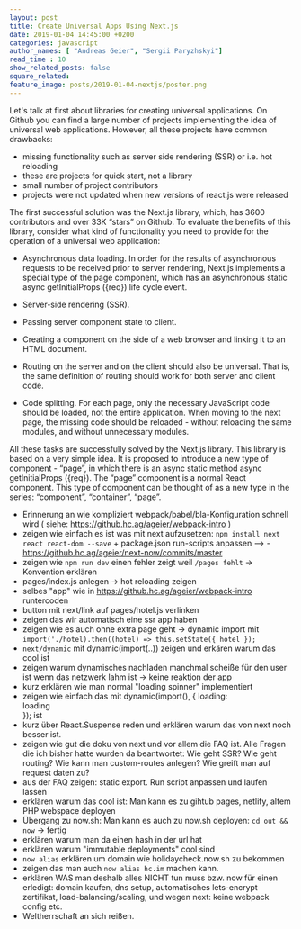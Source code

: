 ```yaml
---
layout: post
title: Create Universal Apps Using Next.js
date: 2019-01-04 14:45:00 +0200
categories: javascript
author_names: [ "Andreas Geier", "Sergii Paryzhskyi"]
read_time : 10
show_related_posts: false
square_related:
feature_image: posts/2019-01-04-nextjs/poster.png
---
```


Let's talk at first about libraries for creating universal applications. On Github you can find a large number of projects implementing the idea of universal web applications. However, all these projects have common drawbacks:

- missing functionality such as server side rendering (SSR) or i.e. hot reloading
- these are projects for quick start, not a library
- small number of project contributors
- projects were not updated when new versions of react.js were released

The first successful solution was the Next.js library, which, has 3600 contributors and over 33K “stars” on Github. To evaluate the benefits of this library, consider what kind of functionality you need to provide for the operation of a universal web application:

- Asynchronous data loading. In order for the results of asynchronous requests to be received prior to server rendering, Next.js implements a special type of the page component, which has an asynchronous static async getInitialProps ({req}) life cycle event.

- Server-side rendering (SSR).

- Passing server component state to client.

- Creating a component on the side of a web browser and linking it to an HTML document.

- Routing on the server and on the client should also be universal. That is, the same definition of routing should work for both server and client code.

- Code splitting. For each page, only the necessary JavaScript code should be loaded, not the entire application. When moving to the next page, the missing code should be reloaded - without reloading the same modules, and without unnecessary modules.

All these tasks are successfully solved by the Next.js library. This library is based on a very simple idea. It is proposed to introduce a new type of component - “page”, in which there is an async static method async getInitialProps ({req}). The “page” component is a normal React component. This type of component can be thought of as a new type in the series: “component”, “container”, “page”.




- Erinnerung an wie kompliziert webpack/babel/bla-Konfiguration schnell wird ( siehe: https://github.hc.ag/ageier/webpack-intro )
- zeigen wie einfach es ist was mit next aufzusetzen: `npm install next react react-dom --save` + package.json run-scripts anpassen --> - https://github.hc.ag/ageier/next-now/commits/master
- zeigen wie `npm run dev` einen fehler zeigt weil `/pages fehlt` -> Konvention erklären
- pages/index.js anlegen -> hot reloading zeigen
- selbes "app" wie in https://github.hc.ag/ageier/webpack-intro runtercoden
- button mit next/link auf pages/hotel.js verlinken
- zeigen das wir automatisch eine ssr app haben
- zeigen wie es auch ohne extra page geht -> dynamic import mit `import('./hotel).then((hotel) => this.setState({ hotel });`
- `next/dynamic` mit dynamic(import(..)) zeigen und erkären warum das cool ist
- zeigen warum dynamisches nachladen manchmal scheiße für den user ist wenn das netzwerk lahm ist -> keine reaktion der app
- kurz erklären wie man normal "loading spinner" implementiert
- zeigen wie einfach das mit dynamic(import(), { loading: <div>loading</div> }); ist
- kurz über React.Suspense reden und erklären warum das von next noch besser ist.
- zeigen wie gut die doku von next und vor allem die FAQ ist. Alle Fragen die ich bisher hatte wurden da beantwortet: Wie geht SSR? Wie geht routing? Wie kann man custom-routes anlegen? Wie greift man auf request daten zu?
- aus der FAQ zeigen: static export. Run script anpassen und laufen lassen
- erklären warum das cool ist: Man kann es zu gihtub pages, netlify, altem PHP webspace deployen
- Übergang zu now.sh: Man kann es auch zu now.sh deployen: `cd out && now` -> fertig
- erklären warum man da einen hash in der url hat
- erklären warum "immutable deployments" cool sind
- `now alias` erklären um domain wie holidaycheck.now.sh zu bekommen
- zeigen das man auch `now alias hc.im` machen kann.
- erklären WAS man deshalb alles NICHT tun muss bzw. now für einen erledigt: domain kaufen, dns setup, automatisches lets-encrypt zertifikat, load-balancing/scaling, und wegen next: keine webpack config etc.
- Weltherrschaft an sich reißen.
